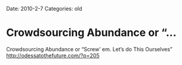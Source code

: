 Date: 2010-2-7
Categories: old

# Crowdsourcing Abundance or “...

Crowdsourcing Abundance or “Screw’ em. Let’s do This Ourselves” <a href="http://odessatothefuture.com/?p=205" rel="nofollow">http://odessatothefuture.com/?p=205</a>
